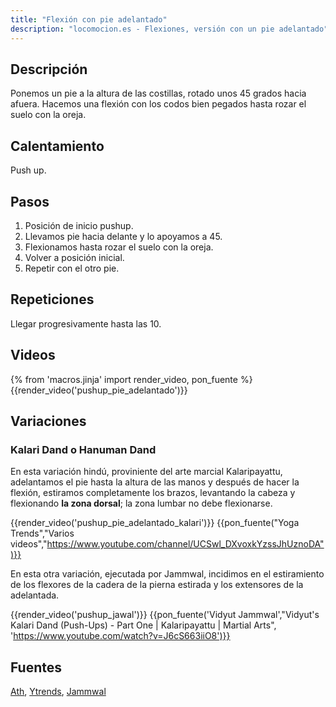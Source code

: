 ```yaml
---
title: "Flexión con pie adelantado"
description: "locomocion.es - Flexiones, versión con un pie adelantado"
---
```

## Descripción

Ponemos un pie a la altura de las costillas, rotado unos 45 grados hacia afuera. Hacemos una flexión con los codos bien pegados hasta rozar el suelo con la oreja.

## Calentamiento

Push up.

## Pasos

1. Posición de inicio pushup.
2. Llevamos pie hacia delante y lo apoyamos a 45.
3. Flexionamos hasta rozar el suelo con la oreja.
4. Volver a posición inicial.
5. Repetir con el otro pie.

## Repeticiones

Llegar progresivamente hasta las 10.

## Videos

{% from 'macros.jinja' import render_video, pon_fuente %}
{{render_video('pushup_pie_adelantado')}}

## Variaciones

### Kalari Dand o Hanuman Dand

En esta variación hindú, proviniente del arte marcial Kalaripayattu, adelantamos el pie hasta la altura de las manos y después de hacer la flexión, estiramos completamente los brazos, levantando la cabeza y flexionando **la zona dorsal**; la zona lumbar no debe flexionarse.

{{render_video('pushup_pie_adelantado_kalari')}}
{{pon_fuente("Yoga Trends","Varios videos","https://www.youtube.com/channel/UCSwl_DXvoxkYzssJhUznoDA")}}


En esta otra variación, ejecutada por Jammwal, incidimos en el estiramiento de los flexores de la cadera de la pierna estirada y los extensores de la adelantada.

{{render_video('pushup_jawal')}}
{{pon_fuente('Vidyut Jammwal',"Vidyut's Kalari Dand (Push-Ups) - Part One | Kalaripayattu | Martial Arts", 'https://www.youtube.com/watch?v=J6cS663iiO8')}}


## Fuentes

[Ath](/varios/fuentes/#ath), [Ytrends](/varios/fuentes/#ytrends), [Jammwal](/varios/fuentes/#jamm)
